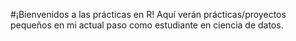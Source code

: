 #¡Bienvenidos a las prácticas en R!
Aquí verán prácticas/proyectos pequeños en mi actual paso como estudiante en ciencia de datos.

